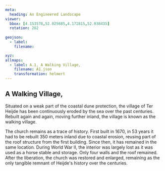 ```yaml
---
meta:
  heading: An Engineered Landscape
viewer:
  bbox: [4.153578,52.025685,4.172815,52.038435]
  rotation: 282
  
geojson:
  - label:
    filename: 

xyz:
allmaps:
  - label: A.1, A Walking Village,
    filename: A1.json
    transformation: helmert
---
```


## A Walking Village,

Situated on a weak part of the coastal dune protection, the village of Ter Heijde has been continuously eroded by the sea over the past centuries. Rebuilt again and again, moving further inland, the village is known as the walking village.

The church remains as a trace of history. First built in 1670, in 53 years it had to be rebuilt 350 meters inland due to coastal erosion, reusing part of the roof structure from the first building. Since then, it has remained in the same location. During World War II, the interior was largely lost as it was used as a horse stable and storage. Only four walls and the roof remained. After the liberation, the church was restored and enlarged, remaining as the only tangible remnant of Heijde's history over the centuries.